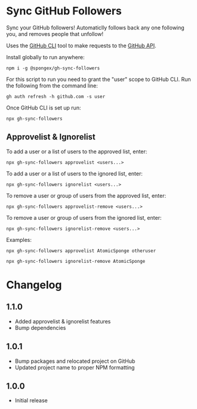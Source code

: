 # Sync GitHub Followers

Sync your GitHub followers!  Automaticlly follows back any one following you, and removes people that unfollow!

Uses the [GitHub CLI](https://cli.github.com/) tool to make requests to the [GitHub API](https://docs.github.com/en/rest).

Install globally to run anywhere:
```
npm i -g @spongex/gh-sync-followers
```

For this script to run you need to grant the "user" scope to GitHub CLI.  Run the following from the command line:
```
gh auth refresh -h github.com -s user
```

Once GitHub CLI is set up run:
```
npx gh-sync-followers
```

## Approvelist & Ignorelist

To add a user or a list of users to the approved list, enter:

```
npx gh-sync-followers approvelist <users...>
```

To add a user or a list of users to the ignored list, enter:

```
npx gh-sync-followers ignorelist <users...>
```

To remove a user or group of users from the approved list, enter:

```
npx gh-sync-followers approvelist-remove <users...>
```

To remove a user or group of users from the ignored list, enter:

```
npx gh-sync-followers ignorelist-remove <users...>
```

Examples:
```
npx gh-sync-followers approvelist AtomicSponge otheruser
```

```
npx gh-sync-followers ignorelist-remove AtomicSponge
```

# Changelog

## 1.1.0
- Added approvelist & ignorelist features
- Bump dependencies

## 1.0.1
- Bump packages and relocated project on GitHub
- Updated project name to proper NPM formatting

## 1.0.0
 - Initial release

